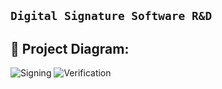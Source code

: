 ## ``` Digital Signature Software R&D ```


## 🔧 Project Diagram:
![Signing](https://i.ibb.co/J3YqGWy/Signing-Software.jpg)
![Verification](https://i.ibb.co/qCZcvR1/Verification-Software.jpg)
